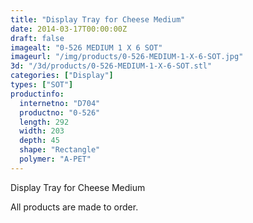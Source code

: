 ```yaml
---
title: "Display Tray for Cheese Medium"
date: 2014-03-17T00:00:00Z
draft: false
imagealt: "0-526 MEDIUM 1 X 6 SOT"
imageurl: "/img/products/0-526-MEDIUM-1-X-6-SOT.jpg"
3d: "/3d/products/0-526-MEDIUM-1-X-6-SOT.stl"
categories: ["Display"]
types: ["SOT"]
productinfo:
  internetno: "D704"
  productno: "0-526"
  length: 292
  width: 203
  depth: 45
  shape: "Rectangle"
  polymer: "A-PET"
---
```

Display Tray for Cheese Medium

All products are made to order.